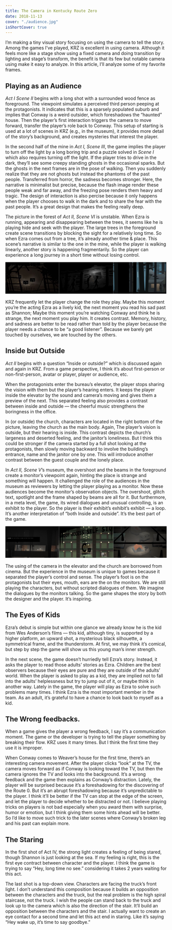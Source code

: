 ```yaml
---
title: The Camera in Kentucky Route Zero
date: 2018-11-13
cover: "./audience.jpg"
isShortCover: true
---
```


I’m making a tiny visual story focusing on using the camera to tell the story. Among the games I’ve played, KRZ is excellent in using camera. Although it feels more like a stage show using a fixed camera and doing transition by lighting and stage’s transform, the benefit is that its few but notable camera using make it easy to analyze. In this article, I’ll analyze some of my favorite frames.

## Playing as an Audience
*Act I Scene II* begins with a long shot with a surrounded wood fence as foreground. The viewpoint simulates a perceived third person peeping at the protagonists. It indicates that this is a sparsely populated suburb and implies that Conway is a weird outsider, which foreshadows the “haunted” house. Then the player’s first interaction triggers the camera to move forward, transfer the player’s role back to Conway. This setup of starting is used at a lot of scenes in KRZ (e.g., in the museum), it provides more detail of the story’s background, and creates mysteries that interest the player.

In the second half of the mine in *Act I, Scene III*, the game implies the player to turn off the light by a long boring trip and a puzzle solved in *Scene I* which also requires turning off the light. If the player tries to drive in the dark, they’ll see some creepy standing ghosts in the occasional sparks. But the ghosts in the next frames are in the pose of walking. Then you suddenly realize that they are not ghosts but instead the phantoms of the past people. Transferred from horror, the sadness becomes stronger. Here, the narrative is minimalist but precise, because the flash image render these people weak and far away, and the freezing pose renders them heavy and tragic. The design of interaction is also percise because it only happens when the player chooses to walk in the dark and to share the fear with the past people. It’s a great design that makes the feeling really deep.

The picture in the forest of *Act II, Scene VI* is unstable. When Ezra is running, appearing and disappearing between the trees, it seems like he is playing hide and seek with the player. The large trees in the foreground create scene transitions by blocking the sight for a relatively long time. So when Ezra comes out from a tree, it’s already another time & place. This scene’s narrative is similar to the one in the mine, while the player is walking linearly, another story is happening fragmentarily. So the player can experience a long journey in a short time without losing control. 

![](audience.jpg)

KRZ frequently let the player change the role they play. Maybe this moment you’re the acting Ezra as a lively kid, the next moment you read his sad past as Shannon; Maybe this moment you’re watching Conway and think he is strange, the next moment you play him. It creates contrast. Memory, history, and sadness are better to be read rather than told by the player because the player needs a chance to be “a good listener”. Because we barely get touched by ourselves, we are touched by the others.

## Inside but Outside
*Act II* begins with a question “Inside or outside?” which is discussed again and again in KRZ. From a game perspective, I think it’s about first-person or non-first-person, avatar or player, player or audience, etc.

When the protagonists enter the bureau’s elevator, the player stops sharing the vision with them but the player’s hearing enters. It keeps the player inside the elevator by the sound and camera’s moving and gives them a preview of the next. This separated feeling also provides a contrast between inside and outside — the cheerful music strengthens the boringness in the office.

In (or outside) the church, characters are located in the right bottom of the picture, leaving the church as the main body. Again, The player’s vision is outside, but their hearing is inside. This contrast depicts the church’s largeness and deserted feeling, and the janitor’s loneliness. But I think this could be stronger if the camera started by a full shot looking at the protagonists, then slowly moving backward to involve the building’s entrance, name and the janitor one by one. This will introduce another contrast between the guest couple and the lonely place.

In *Act II, Scene V*’s museum, the overshoot and the beams in the foreground create a monitor’s viewpoint again, hinting the place is strange and something will happen. It challenged the role of the audiences in the museum as reviewers by letting the player playing as a monitor. Now these audiences become the monitor’s observation objects. The overshoot, glitch text, spotlight and the frame shaped by beams are all for it. But furthermore, in a meta level, the game, its wired dialogues and unusual controlling, is an exhibit to the player. So the player is their exhibit’s exhibit’s exhibit — a loop. It’s another interpretation of “both Inside and outside”. It’s the best part of the game.

![Inside but outside](inside-outside.jpg)

The using of the camera in the elevator and the church are borrowed from cinema. But the experience in the museum is unique to games because it separated the player’s control and sense. The player’s foot is on the protagonists but their eyes, mouth, ears are the on the monitors. We are still playing the characters, but without scripted dialogues of them. We imagine the dialogues by the monitors talking. So the game shapes the story by both the designer and the player. It’s inspiring.


## The Eyes of Kids
Ezra’s debut is simple but within one glance we already know he is the kid from Wes Anderson’s films — this kid, although tiny, is supported by a higher platform, an upward shot, a mysterious black silhouette, a symmetrical frame, and the thunderstorm. At first, we may think it’s comical, but step by step the game will show us this young man’s inner strength.

In the next scene, the game doesn’t hurriedly tell Ezra’s story. Instead, it asks the player to read those adults’ stories as Ezra. Children are the best observers because their eyes are pure and they are outside of the adults’ world. When the player is asked to play as a kid, they are implied not to fall into the adults’ helplessness but try to jump out of it, or maybe think in another way. Lately in the game, the player will play as Ezra to solve such problems many times. I think Ezra is the most important member in the team. As an adult, it’s grateful to have a chance to look back to myself as a kid.

## The Wrong feedbacks.
When a game gives the player a wrong feedback, I say it’s a communication moment. The game or the developer is trying to tell the player something by breaking their flow. KRZ uses it many times. But I think the first time they use it is improper.

When Conway comes to Weaver’s house for the first time, there’s an interesting camera movement. After the player clicks “look“ at the TV, the camera moves forward as if Conway is looking toward the TV, but then the camera ignores the TV and looks into the background. It’s a wrong feedback and the game then explains as Conway’s distraction. Lately, the player will be surprised because it’s a foreshadowing for the discovering of the Route 0. But it’s an abrupt foreshadowing because it’s unpredictable to the player. I think it’ll be better if the TV can stop at the edge of the screen,  and let the player to decide whether to be distracted or not. I believe playing tricks on players is not bad especially when you award them with surprise, humor or emotion, but I think giving them some hints ahead will be better. So I’d like to move such trick to the later scenes where Conway’s broken leg and his past can explain more.

## The Staring
In the first shot of Act IV, the strong light creates a feeling of being stared, though Shannon is just looking at the sea. If my feeling is right, this is the first eye contract between character and the player. I think the game is trying to say “Hey, long time no see.” considering it takes 2 years waiting for this act.

The last shot is a top-down view. Characters are facing the truck’s front light. I don’t understand this composition because it builds an opposition between the characters and the truck, but the real problem is the high spiral staircase, not the truck. I wish the people can stand back to the truck and look up to the camera which is also the direction of the stair. It’ll build an opposition between the characters and the stair. I actually want to create an eye contact for a second time and let this act end in staring. Like it’s saying “Hey wake up, it’s time to say goodbye.”